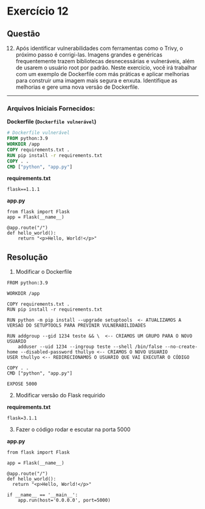 # Exercício 12

## Questão

12. Após identificar vulnerabilidades com ferramentas como o Trivy, o próximo passo é corrigi-las. Imagens grandes e genéricas frequentemente trazem bibliotecas desnecessárias e vulneráveis, além de usarem o usuário root por padrão. Neste exercício, você irá trabalhar com um exemplo de Dockerfile com más práticas e aplicar melhorias para construir uma imagem mais segura e enxuta. Identifique as melhorias e gere uma nova versão de Dockerfile.

---

### Arquivos Iniciais Fornecidos:

**Dockerfile (`Dockerfile vulnerável`)**

```dockerfile
# Dockerfile vulnerável
FROM python:3.9
WORKDIR /app
COPY requirements.txt .
RUN pip install -r requirements.txt
COPY . .
CMD ["python", "app.py"]
```

**requirements.txt**

```
flask==1.1.1
```
**app.py**
```
from flask import Flask
app = Flask(__name__)

@app.route("/")
def hello_world():
    return "<p>Hello, World!</p>"
```

## Resolução

1. Modificar o Dockerfile

```
FROM python:3.9

WORKDIR /app 

COPY requirements.txt . 
RUN pip install -r requirements.txt  

RUN python -m pip install --upgrade setuptools  <- ATUALIZAMOS A VERSAO DO SETUPTOOLS PARA PREVINIR VULNERABILIDADES

RUN addgroup --gid 1234 teste && \  <-- CRIAMOS UM GRUPO PARA O NOVO USUARIO
    adduser --uid 1234 --ingroup teste --shell /bin/false --no-create-home --disabled-password thullyo <-- CRIAMOS O NOVO USUARIO
USER thullyo <-- REDIRECIONAMOS O USUARIO QUE VAI EXECUTAR O CÓDIGO

COPY . . 
CMD ["python", "app.py"]

EXPOSE 5000
```

2. Modificar versão do Flask requirido

**requirements.txt**
```
flask=3.1.1
```

3. Fazer o código rodar e escutar na porta 5000

**app.py**
```
from flask import Flask 

app = Flask(__name__) 

@app.route("/") 
def hello_world(): 
  return "<p>Hello, World!</p>"

if __name__ == '__main__':
    app.run(host='0.0.0.0', port=5000)
```
